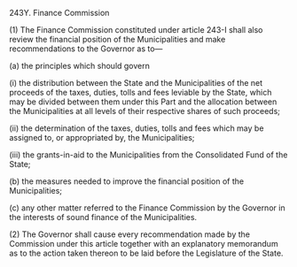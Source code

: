 243Y. Finance Commission

(1) The Finance Commission constituted under article 243-I shall also review the financial position of the Municipalities and make recommendations to the Governor as to—

(a) the principles which should govern

(i) the distribution between the State and the Municipalities of the net proceeds of the taxes, duties, tolls and fees leviable by the State, which may be divided between them under this Part and the allocation between the Municipalities at all levels of their respective shares of such proceeds;

(ii) the determination of the taxes, duties, tolls and fees which may be assigned to, or appropriated by, the Municipalities;

(iii) the grants-in-aid to the Municipalities from the Consolidated Fund of the State;

(b) the measures needed to improve the financial position of the Municipalities;

(c) any other matter referred to the Finance Commission by the Governor in the interests of sound finance of the Municipalities.

(2) The Governor shall cause every recommendation made by the Commission under this article together with an explanatory memorandum as to the action taken thereon to be laid before the Legislature of the State.

